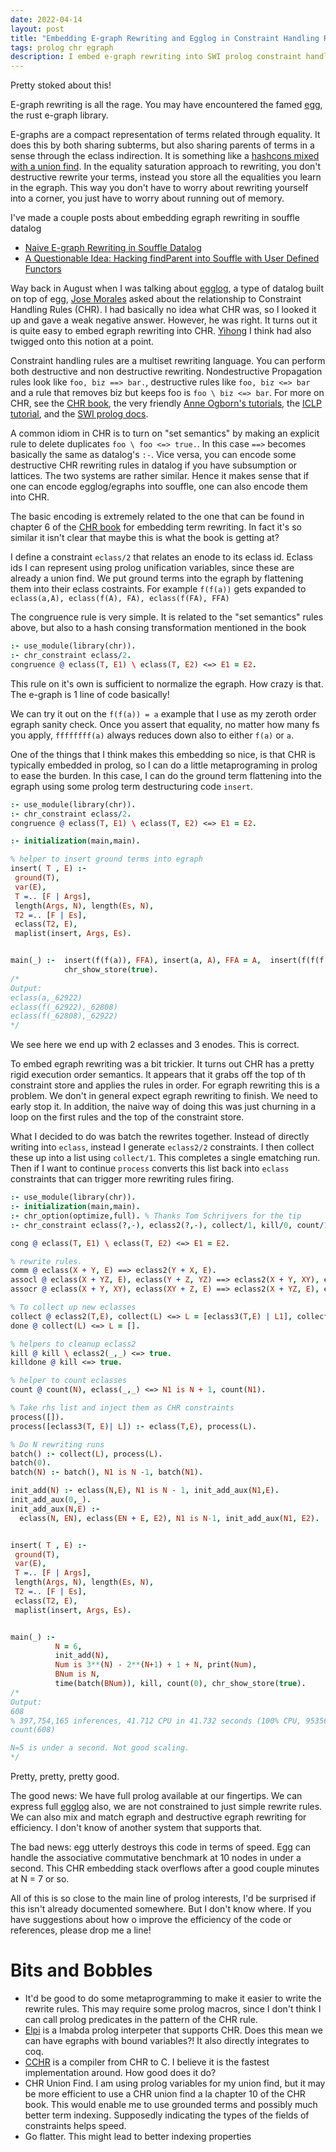 ```yaml
---
date: 2022-04-14
layout: post
title: "Embedding E-graph Rewriting and Egglog in Constraint Handling Rules"
tags: prolog chr egraph
description: I embed e-graph rewriting into SWI prolog constraint handling rules
---
```


Pretty stoked about this!

E-graph rewriting is all the rage. You may have encountered the famed [egg](https://egraphs-good.github.io/), the rust e-graph library.

E-graphs are a compact representation of terms related through equality. It does this by both sharing subterms, but also sharing parents of terms in a sense through the eclass indirection. It is something like a [hashcons mixed with a union find](https://www.philipzucker.com/egraph-1/). In the equality saturation approach to rewriting, you don't destructive rewrite your terms, instead you store all the equalities you learn in the egraph. This way you don't have to worry about rewriting yourself into a corner, you just have to worry about running out of memory.

I've made a couple posts about embedding egraph rewriting in souffle datalog 
 - [Naive E-graph Rewriting in Souffle Datalog](https://www.philipzucker.com/datalog-egraph-deux/)
 - [A Questionable Idea: Hacking findParent into Souffle with User Defined Functors](https://www.philipzucker.com/datalog-egraph-deux/)

Way back in August when I was talking about [egglog](http://www.philipzucker.com/egglog/), a type of datalog built on top of egg, [Jose Morales](https://twitter.com/notjfmc/status/1422215450675535877?s=20&amp;t=RyHMtBS3ySaALLC9MuGmUA) asked about the relationship to Constraint Handling Rules (CHR). I had basically no idea what CHR was, so I looked it up and gave a weak negative answer. However, he was right. It turns out it is quite easy to embed egraph rewriting into CHR. [Yihong](https://github.com/yihozhang/cchr/blob/master/experiment/egraph.cchr) I think had also twigged onto this notion at a point.

Constraint handling rules are a multiset rewriting language. You can perform both destructive and non destructive rewriting. Nondestructive Propagation rules look like `foo, biz ==> bar.`, destructive rules like `foo, biz <=> bar` and a rule that removes biz but keeps foo is `foo \ biz <=> bar`. For more on CHR, see the [CHR book](http://www.informatik.uni-ulm.de/pm/fileadmin/pm/home/fruehwirth/constraint-handling-rules-book.html), the very friendly [Anne Ogborn's tutorials](https://github.com/Anniepoo/swiplchrtut/blob/master/basics.adoc), the [ICLP tutorial](https://dtai.cs.kuleuven.be/CHR/files/tutorial_iclp2008.pdf), and the [SWI prolog docs](https://www.swi-prolog.org/pldoc/man?section=chr).

A common idiom in CHR is to turn on "set semantics" by making an explicit rule to delete duplicates `foo \ foo <=> true.`. In this case `==>` becomes basically the same as datalog's `:-`. Vice versa, you can encode some destructive CHR rewriting rules in datalog if you have subsumption or lattices. The two systems are rather similar. Hence it makes sense that if one can encode egglog/egraphs into souffle, one can also encode them into CHR.

The basic encoding is extremely related to the one that can be found in chapter 6 of the [CHR book](http://www.informatik.uni-ulm.de/pm/fileadmin/pm/home/fruehwirth/constraint-handling-rules-book.html) for embedding term rewriting. In fact it's so similar it isn't clear that maybe this is what the book is getting at?

I define a constraint `eclass/2` that relates an enode to its eclass id. Eclass ids I can represent using prolog unification variables, since these are already a union find. We put ground terms into the egraph by flattening them into their eclass costraints. For example `f(f(a))` gets expanded to `eclass(a,A), eclass(f(A), FA), eclass(f(FA), FFA)`

The congruence rule is very simple. It is related to the "set semantics" rules above, but also to a hash consing transformation mentioned in the book

```prolog
:- use_module(library(chr)).
:- chr_constraint eclass/2.
congruence @ eclass(T, E1) \ eclass(T, E2) <=> E1 = E2.
```

This rule on it's own is sufficient to normalize the egraph. How crazy is that. The e-graph is 1 line of code basically!

We can try it out on the `f(f(a)) = a` example that I use as my zeroth order egraph sanity check. Once you assert that equality, no matter how many fs you apply, `ffffffff(a)` always reduces down also to either `f(a)` or `a`.

One of the things that I think makes this embedding so nice, is that CHR is typically embedded in prolog, so I can do a little metaprograming in prolog to ease the burden. In this case, I can do the ground term flattening into the egraph using some prolog term destructuring code `insert`.

```prolog
:- use_module(library(chr)).
:- chr_constraint eclass/2.
congruence @ eclass(T, E1) \ eclass(T, E2) <=> E1 = E2.

:- initialization(main,main).

% helper to insert ground terms into egraph
insert( T , E) :-
 ground(T),
 var(E),
 T =.. [F | Args],
 length(Args, N), length(Es, N),
 T2 =.. [F | Es],
 eclass(T2, E),
 maplist(insert, Args, Es).


main(_) :-  insert(f(f(a)), FFA), insert(a, A), FFA = A,  insert(f(f(f(f(a)))), _FFFFA),
            chr_show_store(true).
/*
Output:
eclass(a,_62922)
eclass(f(_62922),_62808)
eclass(f(_62808),_62922)
*/
```

We see here we end up with 2 eclasses and 3 enodes. This is correct.

To embed egraph rewriting was a bit trickier. It turns out CHR has a pretty rigid execution order semantics. It appears that it grabs off the top of th constraint store and applies the rules in order. For egraph rewriting this is a problem. We don't in general expect egraph rewriting to finish. We need to early stop it. In addition, the naive way of doing this was just churning in a loop on the first rules and the top of the constraint store.
 
What I decided to do was batch the rewrites together. Instead of directly writing into `eclass`, instead I generate `eclass2/2` constraints. I then collect these up into a list using `collect/1`. This completes a single ematching run. Then if I want to continue `process` converts this list back into `eclass` constraints that can trigger more rewriting rules firing.


```prolog
:- use_module(library(chr)).
:- initialization(main,main).
:- chr_option(optimize,full). % Thanks Tom Schrijvers for the tip
:- chr_constraint eclass(?,-), eclass2(?,-), collect/1, kill/0, count/1.

cong @ eclass(T, E1) \ eclass(T, E2) <=> E1 = E2.

% rewrite rules.
comm @ eclass(X + Y, E) ==> eclass2(Y + X, E).
assocl @ eclass(X + YZ, E), eclass(Y + Z, YZ) ==> eclass2(X + Y, XY), eclass2(XY + Z, E).
assocr @ eclass(X + Y, XY), eclass(XY + Z, E) ==> eclass2(X + YZ, E), eclass2(Y + Z, YZ).

% To collect up new eclasses
collect @ eclass2(T,E), collect(L) <=> L = [eclass3(T,E) | L1], collect(L1).
done @ collect(L) <=> L = [].

% helpers to cleanup eclass2
kill @ kill \ eclass2(_,_) <=> true.
killdone @ kill <=> true.

% helper to count eclasses
count @ count(N), eclass(_,_) <=> N1 is N + 1, count(N1).

% Take rhs list and inject them as CHR constraints 
process([]).
process([eclass3(T, E)| L]) :- eclass(T,E), process(L).

% Do N rewriting runs
batch() :- collect(L), process(L).
batch(0).
batch(N) :- batch(), N1 is N -1, batch(N1).

init_add(N) :- eclass(N,E), N1 is N - 1, init_add_aux(N1,E).
init_add_aux(0,_).
init_add_aux(N,E) :-
  eclass(N, EN), eclass(EN + E, E2), N1 is N-1, init_add_aux(N1, E2).


insert( T , E) :-
 ground(T),
 var(E),
 T =.. [F | Args],
 length(Args, N), length(Es, N),
 T2 =.. [F | Es],
 eclass(T2, E),
 maplist(insert, Args, Es).


main(_) :- 
          N = 6,
          init_add(N),
          Num is 3**(N) - 2**(N+1) + 1 + N, print(Num),
          BNum is N,
          time(batch(BNum)), kill, count(0), chr_show_store(true).
/*
Output:
608
% 397,754,165 inferences, 41.712 CPU in 41.732 seconds (100% CPU, 9535677 Lips)
count(608)

N=5 is under a second. Not good scaling.
*/
```

Pretty, pretty, pretty good.

The good news: We have full prolog available at our fingertips. We can express full  [egglog](http://www.philipzucker.com/egglog/) also, we are not constrained to just simple rewrite rules. We can also mix and match egraph and destructive egraph rewriting for efficiency. I don't know of another system that supports that.

The bad news: egg utterly destroys this code in terms of speed. Egg can handle the associative commutative benchmark at 10 nodes in under a second. This CHR embedding stack overflows after a good couple minutes at N = 7 or so.

All of this is so close to the main line of prolog interests, I'd be surprised if this isn't already documented somewhere. But I don't know where. If you have suggestions about how o improve the efficiency of the code or references, please drop me a line!

# Bits and Bobbles

- It'd be good to do some metaprogramming to make it easier to write the rewrite rules. This may require some prolog macros, since I don't think I can call prolog predicates in the pattern of the CHR rule.
- [Elpi](https://github.com/LPCIC/elpi) is a lmabda prolog interpeter that supports CHR. Does this mean we can have egraphs with bound variables?! It also directly integrates to coq.
- [CCHR](https://github.com/nickmain/cchr) is a compiler from CHR to C. I believe it is the fastest implementation around. How good does it do?
- CHR Union Find. I am using prolog variables for my union find, but it may be more efficient to use a CHR union find a la chapter 10 of the CHR book. This would enable me to use grounded terms and possibly much better term indexing. Supposedly indicating the types of the fields of constraints helps speed.
- Go flatter. This might lead to better indexing properties